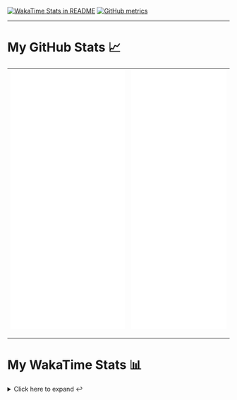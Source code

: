 [![WakaTime Stats in README](https://github.com/LOsioChico/LOsioChico/actions/workflows/waka.yml/badge.svg)](https://github.com/LOsioChico/LOsioChico/actions/workflows/waka.yml) [![GitHub metrics](https://github.com/LOsioChico/LOsioChico/actions/workflows/metrics.yml/badge.svg)](https://github.com/LOsioChico/LOsioChico/actions/workflows/metrics.yml)

---

# My GitHub Stats 📈

| ![](./assets/metrics.svg) | ![](./assets/metrics2.svg) |
| ------------------------- | -------------------------- |

---

# My WakaTime Stats 📊

<details>
<summary>Click here to expand ↩️</summary>
<br>

<!--START_SECTION:waka-->
![Code Time](http://img.shields.io/badge/Code%20Time-1%2C834%20hrs%2027%20mins-blue)

![Lines of code](https://img.shields.io/badge/From%20Hello%20World%20I%27ve%20Written-354.9%20thousand%20lines%20of%20code-blue)

**🐱 My GitHub Data** 

> 📦 592.8 kB Used in GitHub's Storage 
 > 
> 🏆 0 Contributions in the Year 2024
 > 
> 🚫 Not Opted to Hire
 > 
> 📜 23 Public Repositories 
 > 
> 🔑 29 Private Repositories 
 > 
**I'm a Night 🦉** 

```text
🌞 Morning                583 commits         ███░░░░░░░░░░░░░░░░░░░░░░   13.91 % 
🌆 Daytime                1269 commits        ████████░░░░░░░░░░░░░░░░░   30.27 % 
🌃 Evening                1447 commits        █████████░░░░░░░░░░░░░░░░   34.52 % 
🌙 Night                  893 commits         █████░░░░░░░░░░░░░░░░░░░░   21.30 % 
```
📅 **I'm Most Productive on Thursday** 

```text
Monday                   576 commits         ███░░░░░░░░░░░░░░░░░░░░░░   13.74 % 
Tuesday                  643 commits         ████░░░░░░░░░░░░░░░░░░░░░   15.34 % 
Wednesday                473 commits         ███░░░░░░░░░░░░░░░░░░░░░░   11.28 % 
Thursday                 743 commits         ████░░░░░░░░░░░░░░░░░░░░░   17.72 % 
Friday                   643 commits         ████░░░░░░░░░░░░░░░░░░░░░   15.34 % 
Saturday                 737 commits         ████░░░░░░░░░░░░░░░░░░░░░   17.58 % 
Sunday                   377 commits         ██░░░░░░░░░░░░░░░░░░░░░░░   08.99 % 
```


📊 **This Week I Spent My Time On** 

```text
💬 Programming Languages: 
TypeScript               1 hr 54 mins        ████████░░░░░░░░░░░░░░░░░   31.96 % 
JSON                     1 hr 51 mins        ████████░░░░░░░░░░░░░░░░░   31.10 % 
JavaScript               1 hr 37 mins        ███████░░░░░░░░░░░░░░░░░░   27.30 % 
Other                    26 mins             ██░░░░░░░░░░░░░░░░░░░░░░░   07.50 % 
Markdown                 6 mins              ░░░░░░░░░░░░░░░░░░░░░░░░░   01.93 % 
```

**I Mostly Code in TypeScript** 

```text
TypeScript               30 repos            ██████████████░░░░░░░░░░░   54.55 % 
Scala                    6 repos             ███░░░░░░░░░░░░░░░░░░░░░░   10.91 % 
Python                   3 repos             █░░░░░░░░░░░░░░░░░░░░░░░░   05.45 % 
Java                     2 repos             █░░░░░░░░░░░░░░░░░░░░░░░░   03.64 % 
Astro                    2 repos             █░░░░░░░░░░░░░░░░░░░░░░░░   03.64 % 
```




 Last Updated on 03/11/2024 01:06:01 UTC
<!--END_SECTION:waka-->

## </details>
